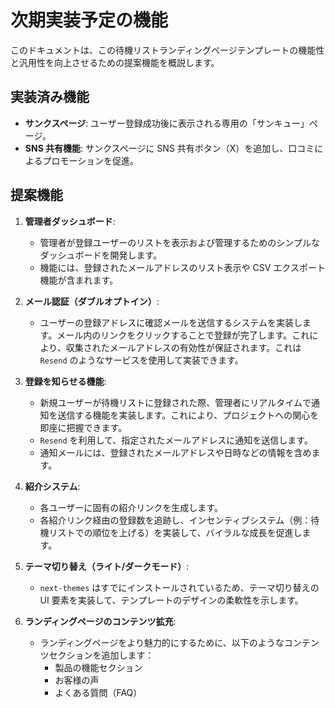 # 次期実装予定の機能

このドキュメントは、この待機リストランディングページテンプレートの機能性と汎用性を向上させるための提案機能を概説します。

## 実装済み機能

- **サンクスページ**: ユーザー登録成功後に表示される専用の「サンキュー」ページ。
- **SNS 共有機能**: サンクスページに SNS 共有ボタン（X）を追加し、口コミによるプロモーションを促進。

## 提案機能

1.  **管理者ダッシュボード**:

    - 管理者が登録ユーザーのリストを表示および管理するためのシンプルなダッシュボードを開発します。
    - 機能には、登録されたメールアドレスのリスト表示や CSV エクスポート機能が含まれます。

2.  **メール認証（ダブルオプトイン）**:

    - ユーザーの登録アドレスに確認メールを送信するシステムを実装します。メール内のリンクをクリックすることで登録が完了します。これにより、収集されたメールアドレスの有効性が保証されます。これは `Resend` のようなサービスを使用して実装できます。

3.  **登録を知らせる機能**:

    - 新規ユーザーが待機リストに登録された際、管理者にリアルタイムで通知を送信する機能を実装します。これにより、プロジェクトへの関心を即座に把握できます。
    - `Resend` を利用して、指定されたメールアドレスに通知を送信します。
    - 通知メールには、登録されたメールアドレスや日時などの情報を含めます。

4.  **紹介システム**:

    - 各ユーザーに固有の紹介リンクを生成します。
    - 各紹介リンク経由の登録数を追跡し、インセンティブシステム（例：待機リストでの順位を上げる）を実装して、バイラルな成長を促進します。

5.  **テーマ切り替え（ライト/ダークモード）**:

    - `next-themes` はすでにインストールされているため、テーマ切り替えの UI 要素を実装して、テンプレートのデザインの柔軟性を示します。

6.  **ランディングページのコンテンツ拡充**:

    - ランディングページをより魅力的にするために、以下のようなコンテンツセクションを追加します：
      - 製品の機能セクション
      - お客様の声
      - よくある質問（FAQ）
